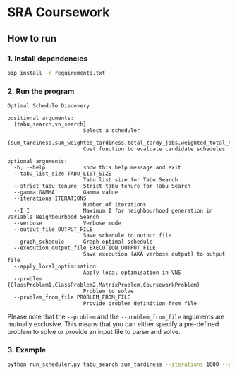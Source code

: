 # SRA Coursework

## How to run

### 1. Install dependencies

```bash
pip install -r requirements.txt
```

### 2. Run the program

```
Optimal Schedule Discovery

positional arguments:
  {tabu_search,vn_search}
                        Select a scheduler
  {sum_tardiness,sum_weighted_tardiness,total_tardy_jobs,weighted_total_tardy_jobs,maximum_tardiness,maximum_completion_time,sum_completion_time,sum_lateness,sum_weighted_lateness,maximum_lateness}
                        Cost function to evaluate candidate schedules

optional arguments:
  -h, --help            show this help message and exit
  --tabu_list_size TABU_LIST_SIZE
                        Tabu list size for Tabu Search
  --strict_tabu_tenure  Strict tabu tenure for Tabu Search
  --gamma GAMMA         Gamma value
  --iterations ITERATIONS
                        Number of iterations
  --I I                 Maximum I for neighbourhood generation in Variable Neighbourhood Search
  --verbose             Verbose mode
  --output_file OUTPUT_FILE
                        Save schedule to output file
  --graph_schedule      Graph optimal schedule
  --execution_output_file EXECUTION_OUTPUT_FILE
                        Save execution (AKA verbose output) to output file
  --apply_local_optimisation
                        Apply local optimisation in VNS
  --problem {ClassProblem1,ClassProblem2,MatrixProblem,CourseworkProblem}
                        Problem to solve
  --problem_from_file PROBLEM_FROM_FILE
                        Provide problem definition from file
```

Please note that the `--problem` and the `--problem_from_file` arguments are mutually exclusive. This means that you can either specify a pre-defined problem to solve or provide an input file to parse and solve.

### 3. Example

```bash
python run_scheduler.py tabu_search sum_tardiness --iterations 1000 --problem_from_file input.json --graph_schedule --output_file run1
```
